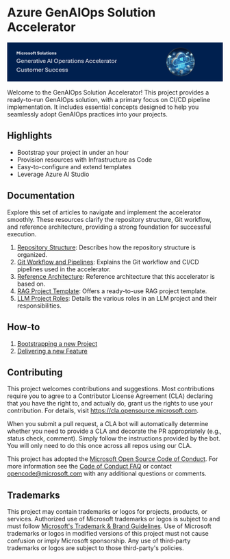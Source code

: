# Azure GenAIOps Solution Accelerator

![Header](media/genaiopsheader.png)

Welcome to the GenAIOps Solution Accelerator! This project provides a ready-to-run GenAIOps solution, with a primary focus on CI/CD pipeline implementation. It includes essential concepts designed to help you seamlessly adopt GenAIOps practices into your projects.
 
## Highlights

- Bootstrap your project in under an hour
- Provision resources with Infrastructure as Code
- Easy-to-configure and extend templates
- Leverage Azure AI Studio


## Documentation

Explore this set of articles to navigate and implement the accelerator smoothly. These resources clarify the repository structure, Git workflow, and reference architecture, providing a strong foundation for successful execution.

1. [Repository Structure](documentation/repository_structure.md): Describes how the repository structure is organized.
2. [Git Workflow and Pipelines](documentation/git_workflow.md): Explains the Git workflow and CI/CD pipelines used in the accelerator.
3. [Reference Architecture](documentation/reference_architecture.md): Reference architecture that this accelerator is based on.
1. [RAG Project Template](https://github.com/azure/GenAIOps-project-template): Offers a ready-to-use RAG project template.
1. [LLM Project Roles](documentation/project_roles.md): Details the various roles in an LLM project and their responsibilities.

## How-to

1. [Bootstrapping a new Project](documentation/bootstrapping.md)
2. [Delivering a new Feature](documentation/delivering_new_feature.md)

## Contributing

This project welcomes contributions and suggestions.  Most contributions require you to agree to a
Contributor License Agreement (CLA) declaring that you have the right to, and actually do, grant us
the rights to use your contribution. For details, visit https://cla.opensource.microsoft.com.

When you submit a pull request, a CLA bot will automatically determine whether you need to provide
a CLA and decorate the PR appropriately (e.g., status check, comment). Simply follow the instructions
provided by the bot. You will only need to do this once across all repos using our CLA.

This project has adopted the [Microsoft Open Source Code of Conduct](https://opensource.microsoft.com/codeofconduct/).
For more information see the [Code of Conduct FAQ](https://opensource.microsoft.com/codeofconduct/faq/) or
contact [opencode@microsoft.com](mailto:opencode@microsoft.com) with any additional questions or comments.

## Trademarks

This project may contain trademarks or logos for projects, products, or services. Authorized use of Microsoft 
trademarks or logos is subject to and must follow 
[Microsoft's Trademark & Brand Guidelines](https://www.microsoft.com/en-us/legal/intellectualproperty/trademarks/usage/general).
Use of Microsoft trademarks or logos in modified versions of this project must not cause confusion or imply Microsoft sponsorship.
Any use of third-party trademarks or logos are subject to those third-party's policies.
